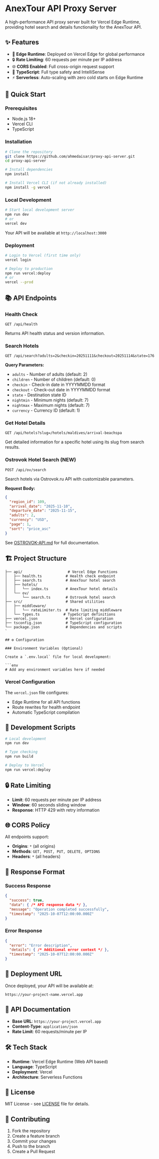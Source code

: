 # AnexTour API Proxy Server

A high-performance API proxy server built for Vercel Edge Runtime, providing hotel search and details functionality for the AnexTour API.

## ✨ Features

- 🚀 **Edge Runtime**: Deployed on Vercel Edge for global performance
- 🔒 **Rate Limiting**: 60 requests per minute per IP address
- 🌐 **CORS Enabled**: Full cross-origin request support
- 📱 **TypeScript**: Full type safety and IntelliSense
- ⚡ **Serverless**: Auto-scaling with zero cold starts on Edge Runtime

## 🚀 Quick Start

### Prerequisites

- Node.js 18+
- Vercel CLI
- TypeScript

### Installation

```bash
# Clone the repository
git clone https://github.com/ahmedaisar/proxy-api-server.git
cd proxy-api-server

# Install dependencies
npm install

# Install Vercel CLI (if not already installed)
npm install -g vercel
```

### Local Development

```bash
# Start local development server
npm run dev
# or
vercel dev
```

Your API will be available at `http://localhost:3000`

### Deployment

```bash
# Login to Vercel (first time only)
vercel login

# Deploy to production
npm run vercel:deploy
# or
vercel --prod
```

## 📚 API Endpoints

### Health Check

```http
GET /api/health
```

Returns API health status and version information.

### Search Hotels

```http
GET /api/search?adults=2&checkin=20251111&checkout=20251114&state=176
```

**Query Parameters:**

- `adults` - Number of adults (default: 2)
- `children` - Number of children (default: 0)
- `checkin` - Check-in date in YYYYMMDD format
- `checkout` - Check-out date in YYYYMMDD format
- `state` - Destination state ID
- `nightmin` - Minimum nights (default: 7)
- `nightmax` - Maximum nights (default: 7)
- `currency` - Currency ID (default: 1)

### Get Hotel Details

```http
GET /api/hotels?slug=/hotels/maldives/arrival-beachspa
```

Get detailed information for a specific hotel using its slug from search results.

### Ostrovok Hotel Search (NEW)

```http
POST /api/ov/search
```

Search hotels via Ostrovok.ru API with customizable parameters.

**Request Body:**
```json
{
  "region_id": 109,
  "arrival_date": "2025-11-10",
  "departure_date": "2025-11-15",
  "adults": 2,
  "currency": "USD",
  "page": 1,
  "sort": "price_asc"
}
```

See [OSTROVOK-API.md](OSTROVOK-API.md) for full documentation.

## 🏗️ Project Structure

```
├── api/                     # Vercel Edge Functions
│   ├── health.ts           # Health check endpoint
│   ├── search.ts           # AnexTour hotel search
│   ├── hotels/
│   │   └── index.ts        # AnexTour hotel details
│   └── ov/
│       └── search.ts       # Ostrovok hotel search
├── src/                    # Shared utilities
│   ├── middleware/
│   │   └── rateLimiter.ts  # Rate limiting middleware
│   └── types.ts           # TypeScript definitions
├── vercel.json             # Vercel configuration
├── tsconfig.json           # TypeScript configuration
└── package.json            # Dependencies and scripts
`

## ⚙️ Configuration

### Environment Variables (Optional)

Create a `.env.local` file for local development:

```env
# Add any environment variables here if needed
```

### Vercel Configuration

The `vercel.json` file configures:

- Edge Runtime for all API functions
- Route rewrites for health endpoint
- Automatic TypeScript compilation

## 🔧 Development Scripts

```bash
# Local development
npm run dev

# Type checking
npm run build

# Deploy to Vercel
npm run vercel:deploy
```

## 🔒 Rate Limiting

- **Limit**: 60 requests per minute per IP address
- **Window**: 60 seconds sliding window
- **Response**: HTTP 429 with retry information

## 🌐 CORS Policy

All endpoints support:

- **Origins**: `*` (all origins)
- **Methods**: `GET, POST, PUT, DELETE, OPTIONS`
- **Headers**: `*` (all headers)

## 📱 Response Format

### Success Response

```json
{
  "success": true,
  "data": { /* API response data */ },
  "message": "Operation completed successfully",
  "timestamp": "2025-10-07T12:00:00.000Z"
}
```

### Error Response

```json
{
  "error": "Error description",
  "details": { /* Additional error context */ },
  "timestamp": "2025-10-07T12:00:00.000Z"
}
```

## 🚀 Deployment URL

Once deployed, your API will be available at:

`
https://your-project-name.vercel.app
`

## 📖 API Documentation

- **Base URL**: `https://your-project.vercel.app`
- **Content-Type**: `application/json`
- **Rate Limit**: 60 requests/minute per IP

## 🛠️ Tech Stack

- **Runtime**: Vercel Edge Runtime (Web API based)
- **Language**: TypeScript
- **Deployment**: Vercel
- **Architecture**: Serverless Functions

## 📄 License

MIT License - see [LICENSE](LICENSE) file for details.

## 🤝 Contributing

1. Fork the repository
2. Create a feature branch
3. Commit your changes
4. Push to the branch
5. Create a Pull Request
